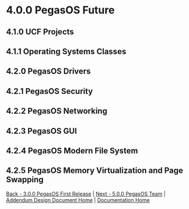 # 4.0.0 PegasOS Future

## 4.1.0 UCF Projects

## 4.1.1 Operating Systems Classes

## 4.2.0 PegasOS Drivers

## 4.2.1 PegasOS Security

## 4.2.2 PegasOS Networking

## 4.2.3 PegasOS GUI

## 4.2.4 PegasOS Modern File System

## 4.2.5 PegasOS Memory Virtualization and Page Swapping

[Back - 3.0.0 PegasOS First Release](3_PEGASOS_FIRST_RELEASE.md) | [Next - 5.0.0 PegasOS Team](5_PEGASOS_TEAM.md) | 
[Addendum Design Document Home](ADD_DESIGN_DOCUMENT.md) | [Documentation Home](../README.md)